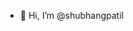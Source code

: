 - 👋 Hi, I’m @shubhangpatil


<!---
shubhangpatil/shubhangpatil is a ✨ special ✨ repository because its `README.md` (this file) appears on your GitHub profile.
You can click the Preview link to take a look at your changes.
--->
